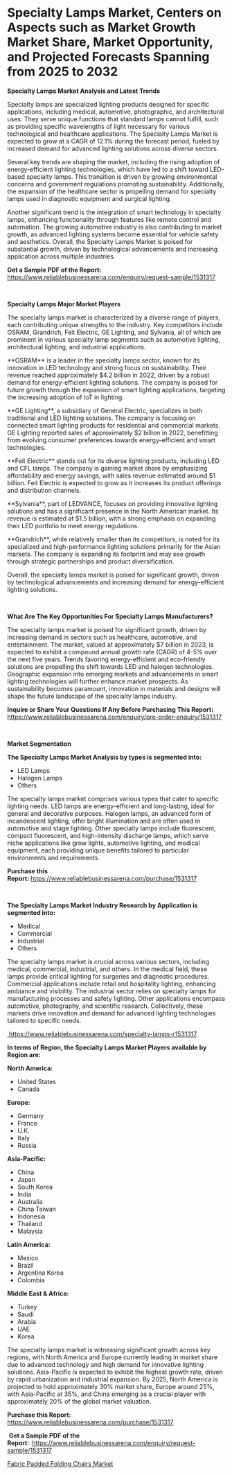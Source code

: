 <p><h1>Specialty Lamps Market, Centers on Aspects such as Market Growth Market Share, Market Opportunity, and Projected Forecasts Spanning from 2025 to 2032</h1></p><p><strong>Specialty Lamps Market Analysis and Latest Trends</strong></p>
<p><p>Specialty lamps are specialized lighting products designed for specific applications, including medical, automotive, photographic, and architectural uses. They serve unique functions that standard lamps cannot fulfill, such as providing specific wavelengths of light necessary for various technological and healthcare applications. The Specialty Lamps Market is expected to grow at a CAGR of 12.1% during the forecast period, fueled by increased demand for advanced lighting solutions across diverse sectors.</p><p>Several key trends are shaping the market, including the rising adoption of energy-efficient lighting technologies, which have led to a shift toward LED-based specialty lamps. This transition is driven by growing environmental concerns and government regulations promoting sustainability. Additionally, the expansion of the healthcare sector is propelling demand for specialty lamps used in diagnostic equipment and surgical lighting.</p><p>Another significant trend is the integration of smart technology in specialty lamps, enhancing functionality through features like remote control and automation. The growing automotive industry is also contributing to market growth, as advanced lighting systems become essential for vehicle safety and aesthetics. Overall, the Specialty Lamps Market is poised for substantial growth, driven by technological advancements and increasing application across multiple industries.</p></p>
<p><strong>Get a Sample PDF of the Report:&nbsp;</strong> <a href="https://www.reliablebusinessarena.com/enquiry/request-sample/1531317?utm_campaign=1905&utm_medium=2&utm_source=Github&utm_content=ia&utm_term=06022025&utm_id=specialty-lamps">https://www.reliablebusinessarena.com/enquiry/request-sample/1531317</a></p>
<p>&nbsp;</p>
<p><strong>Specialty Lamps Major Market Players</strong></p>
<p><p>The specialty lamps market is characterized by a diverse range of players, each contributing unique strengths to the industry. Key competitors include OSRAM, Grandrich, Feit Electric, GE Lighting, and Sylvania, all of which are prominent in various specialty lamp segments such as automotive lighting, architectural lighting, and industrial applications.</p><p>**OSRAM** is a leader in the specialty lamps sector, known for its innovation in LED technology and strong focus on sustainability. Their revenue reached approximately $4.2 billion in 2022, driven by a robust demand for energy-efficient lighting solutions. The company is poised for future growth through the expansion of smart lighting applications, targeting the increasing adoption of IoT in lighting.</p><p>**GE Lighting**, a subsidiary of General Electric, specializes in both traditional and LED lighting solutions. The company is focusing on connected smart lighting products for residential and commercial markets. GE Lighting reported sales of approximately $2 billion in 2022, benefitting from evolving consumer preferences towards energy-efficient and smart technologies.</p><p>**Feit Electric** stands out for its diverse lighting products, including LED and CFL lamps. The company is gaining market share by emphasizing affordability and energy savings, with sales revenue estimated around $1 billion. Feit Electric is expected to grow as it increases its product offerings and distribution channels.</p><p>**Sylvania**, part of LEDVANCE, focuses on providing innovative lighting solutions and has a significant presence in the North American market. Its revenue is estimated at $1.5 billion, with a strong emphasis on expanding their LED portfolio to meet energy regulations.</p><p>**Grandrich**, while relatively smaller than its competitors, is noted for its specialized and high-performance lighting solutions primarily for the Asian markets. The company is expanding its footprint and may see growth through strategic partnerships and product diversification.</p><p>Overall, the specialty lamps market is poised for significant growth, driven by technological advancements and increasing demand for energy-efficient lighting solutions.</p></p>
<p>&nbsp;</p>
<p><strong>What Are The Key Opportunities For Specialty Lamps Manufacturers?</strong></p>
<p><p>The specialty lamps market is poised for significant growth, driven by increasing demand in sectors such as healthcare, automotive, and entertainment. The market, valued at approximately $7 billion in 2023, is expected to exhibit a compound annual growth rate (CAGR) of 4-5% over the next five years. Trends favoring energy-efficient and eco-friendly solutions are propelling the shift towards LED and halogen technologies. Geographic expansion into emerging markets and advancements in smart lighting technologies will further enhance market prospects. As sustainability becomes paramount, innovation in materials and designs will shape the future landscape of the specialty lamps industry.</p></p>
<p><strong>Inquire or Share Your Questions If Any Before Purchasing This Report:</strong> <a href="https://www.reliablebusinessarena.com/enquiry/pre-order-enquiry/1531317?utm_campaign=1905&utm_medium=2&utm_source=Github&utm_content=ia&utm_term=06022025&utm_id=specialty-lamps">https://www.reliablebusinessarena.com/enquiry/pre-order-enquiry/1531317</a></p>
<p>&nbsp;</p>
<p><strong>Market Segmentation</strong></p>
<p><strong>The Specialty Lamps Market Analysis by types is segmented into:</strong></p>
<p><ul><li>LED Lamps</li><li>Halogen Lamps</li><li>Others</li></ul></p>
<p><p>The specialty lamps market comprises various types that cater to specific lighting needs. LED lamps are energy-efficient and long-lasting, ideal for general and decorative purposes. Halogen lamps, an advanced form of incandescent lighting, offer bright illumination and are often used in automotive and stage lighting. Other specialty lamps include fluorescent, compact fluorescent, and high-intensity discharge lamps, which serve niche applications like grow lights, automotive lighting, and medical equipment, each providing unique benefits tailored to particular environments and requirements.</p></p>
<p><strong>Purchase this Report:&nbsp;</strong><a href="https://www.reliablebusinessarena.com/purchase/1531317?utm_campaign=1905&utm_medium=2&utm_source=Github&utm_content=ia&utm_term=06022025&utm_id=specialty-lamps">https://www.reliablebusinessarena.com/purchase/1531317</a></p>
<p>&nbsp;</p>
<p><strong>The Specialty Lamps Market Industry Research by Application is segmented into:</strong></p>
<p><ul><li>Medical</li><li>Commercial</li><li>Industrial</li><li>Others</li></ul></p>
<p><p>The specialty lamps market is crucial across various sectors, including medical, commercial, industrial, and others. In the medical field, these lamps provide critical lighting for surgeries and diagnostic procedures. Commercial applications include retail and hospitality lighting, enhancing ambiance and visibility. The industrial sector relies on specialty lamps for manufacturing processes and safety lighting. Other applications encompass automotive, photography, and scientific research. Collectively, these markets drive innovation and demand for advanced lighting technologies tailored to specific needs.</p></p>
<p><a href="https://www.reliablebusinessarena.com/specialty-lamps-r1531317?utm_campaign=1905&utm_medium=2&utm_source=Github&utm_content=ia&utm_term=06022025&utm_id=specialty-lamps">&nbsp;https://www.reliablebusinessarena.com/specialty-lamps-r1531317</a></p>
<p><strong>In terms of Region, the Specialty Lamps Market Players available by Region are:</strong></p>
<p>
    <p> <strong> North America: </strong>
        <ul>
            <li>United States</li>
            <li>Canada</li>
        </ul>
        </p> 
    <p> <strong> Europe: </strong>
        <ul>
            <li>Germany</li>
            <li>France</li>
            <li>U.K.</li>
            <li>Italy</li>
            <li>Russia</li>
        </ul>
        </p> 
    <p> <strong> Asia-Pacific: </strong>
        <ul>
            <li>China</li>
            <li>Japan</li>
            <li>South Korea</li>
            <li>India</li>
            <li>Australia</li>
            <li>China Taiwan</li>
            <li>Indonesia</li>
            <li>Thailand</li>
            <li>Malaysia</li>
        </ul>
        </p> 
    <p> <strong> Latin America: </strong>
        <ul>
            <li>Mexico</li>
            <li>Brazil</li>
            <li>Argentina Korea</li>
            <li>Colombia</li>
        </ul>
        </p> 
    <p> <strong> Middle East & Africa: </strong>
        <ul>
            <li>Turkey</li>
            <li>Saudi</li>
            <li>Arabia</li>
            <li>UAE</li>
            <li>Korea</li>
        </ul>
    </p>
    </p>
<p><p>The specialty lamps market is witnessing significant growth across key regions, with North America and Europe currently leading in market share due to advanced technology and high demand for innovative lighting solutions. Asia-Pacific is expected to exhibit the highest growth rate, driven by rapid urbanization and industrial expansion. By 2025, North America is projected to hold approximately 30% market share, Europe around 25%, with Asia-Pacific at 35%, and China emerging as a crucial player with approximately 20% of the global market valuation.</p></p>
<p><strong>Purchase this Report: </strong><a href="https://www.reliablebusinessarena.com/purchase/1531317?utm_campaign=1905&utm_medium=2&utm_source=Github&utm_content=ia&utm_term=06022025&utm_id=specialty-lamps">https://www.reliablebusinessarena.com/purchase/1531317</a></p>
<p>&nbsp;<strong>Get a Sample PDF of the Report:&nbsp;&nbsp;</strong><a href="https://www.reliablebusinessarena.com/enquiry/request-sample/1531317?utm_campaign=1905&utm_medium=2&utm_source=Github&utm_content=ia&utm_term=06022025&utm_id=specialty-lamps">https://www.reliablebusinessarena.com/enquiry/request-sample/1531317</a></p>
<p><strong></strong></p>
<p><p><a href="https://github.com/guneycigdem35/Market-Research-Report-List-5/blob/main/fabric-padded-folding-chairs-market.md?utm_campaign=1905&utm_medium=2&utm_source=Github&utm_content=ia&utm_term=06022025&utm_id=specialty-lamps">Fabric Padded Folding Chairs Market</a></p></p>